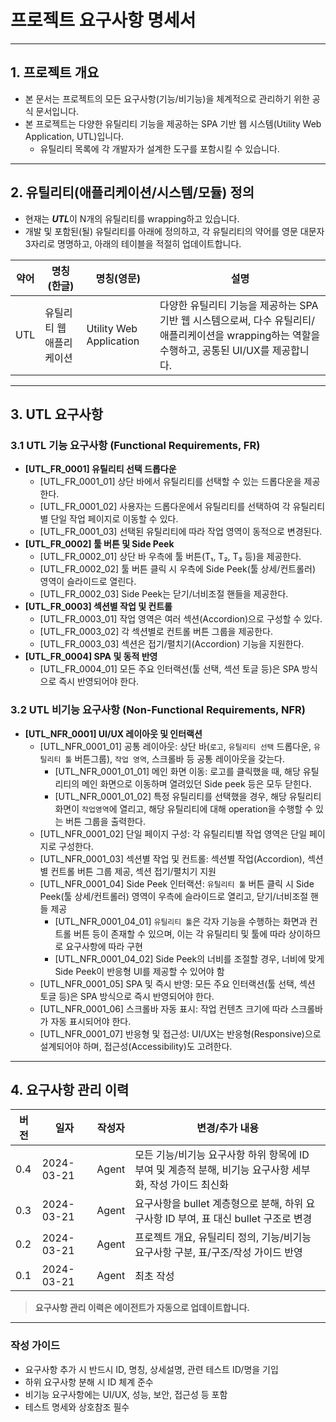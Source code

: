 # 프로젝트 요구사항 명세서

---

## 1. 프로젝트 개요
- 본 문서는 프로젝트의 모든 요구사항(기능/비기능)을 체계적으로 관리하기 위한 공식 문서입니다.
- 본 프로젝트는 다양한 유틸리티 기능을 제공하는 SPA 기반 웹 시스템(Utility Web Application, UTL)입니다.
    - 유틸리티 목록에 각 개발자가 설계한 도구를 포함시킬 수 있습니다.

---

## 2. 유틸리티(애플리케이션/시스템/모듈) 정의

- 현재는 ***UTL***이 N개의 유틸리티를 wrapping하고 있습니다.
- 개발 및 포함된(될) 유틸리티를 아래에 정의하고, 각 유틸리티의 약어를 영문 대문자 3자리로 명명하고, 아래의 테이블을 적절히 업데이트합니다.

| 약어 | 명칭(한글) | 명칭(영문) | 설명 |
|------|------------|------------|------|
| UTL  | 유틸리티 웹 애플리케이션 | Utility Web Application | 다양한 유틸리티 기능을 제공하는 SPA 기반 웹 시스템으로써, 다수 유틸리티/애플리케이션을 wrapping하는 역할을 수행하고, 공통된 UI/UX를 제공합니다. |

---

## 3. UTL 요구사항

### 3.1 UTL 기능 요구사항 (Functional Requirements, FR)
- **[UTL_FR_0001] 유틸리티 선택 드롭다운**
  - [UTL_FR_0001_01] 상단 바에서 유틸리티를 선택할 수 있는 드롭다운을 제공한다.
  - [UTL_FR_0001_02] 사용자는 드롭다운에서 유틸리티를 선택하여 각 유틸리티별 단일 작업 페이지로 이동할 수 있다.
  - [UTL_FR_0001_03] 선택된 유틸리티에 따라 작업 영역이 동적으로 변경된다.
- **[UTL_FR_0002] 툴 버튼 및 Side Peek**
  - [UTL_FR_0002_01] 상단 바 우측에 툴 버튼(T₁, T₂, T₃ 등)을 제공한다.
  - [UTL_FR_0002_02] 툴 버튼 클릭 시 우측에 Side Peek(툴 상세/컨트롤러) 영역이 슬라이드로 열린다.
  - [UTL_FR_0002_03] Side Peek는 닫기/너비조절 핸들을 제공한다.
- **[UTL_FR_0003] 섹션별 작업 및 컨트롤**
  - [UTL_FR_0003_01] 작업 영역은 여러 섹션(Accordion)으로 구성할 수 있다.
  - [UTL_FR_0003_02] 각 섹션별로 컨트롤 버튼 그룹을 제공한다.
  - [UTL_FR_0003_03] 섹션은 접기/펼치기(Accordion) 기능을 지원한다.
- **[UTL_FR_0004] SPA 및 동적 반영**
  - [UTL_FR_0004_01] 모든 주요 인터랙션(툴 선택, 섹션 토글 등)은 SPA 방식으로 즉시 반영되어야 한다.

### 3.2 UTL 비기능 요구사항 (Non-Functional Requirements, NFR)
- **[UTL_NFR_0001] UI/UX 레이아웃 및 인터랙션**
  - [UTL_NFR_0001_01] 공통 레이아웃: 상단 바(`로고`, `유틸리티 선택` 드롭다운, `유틸리티 툴` 버튼그룹), `작업 영역`, 스크롤바 등 공통 레이아웃을 갖는다.
    - [UTL_NFR_0001_01_01] 메인 화면 이동: 로고를 클릭했을 때, 해당 유틸리티의 메인 화면으로 이동하며 열려있던 Side peek 등은 모두 닫힌다.
    - [UTL_NFR_0001_01_02] 특정 유틸리티를 선택했을 경우, 해당 유틸리티 화면이 `작업영역`에 열리고, 해당 유틸리티에 대해 operation을 수행할 수 있는 버튼 그룹을 출력한다.
  - [UTL_NFR_0001_02] 단일 페이지 구성: 각 유틸리티별 작업 영역은 단일 페이지로 구성한다.
  - [UTL_NFR_0001_03] 섹션별 작업 및 컨트롤: 섹션별 작업(Accordion), 섹션별 컨트롤 버튼 그룹 제공, 섹션 접기/펼치기 지원
  - [UTL_NFR_0001_04] Side Peek 인터랙션: `유틸리티 툴` 버튼 클릭 시 Side Peek(툴 상세/컨트롤러) 영역이 우측에 슬라이드로 열리고, 닫기/너비조절 핸들 제공
    - [UTL_NFR_0001_04_01] `유틸리티 툴`은 각자 기능을 수행하는 화면과 컨트롤 버튼 등이 존재할 수 있으며, 이는 각 유틸리티 및 툴에 따라 상이하므로 요구사항에 따라 구현
    - [UTL_NFR_0001_04_02] Side Peek의 너비를 조절할 경우, 너비에 맞게 Side Peek이 반응형 UI를 제공할 수 있어야 함
  - [UTL_NFR_0001_05] SPA 및 즉시 반영: 모든 주요 인터랙션(툴 선택, 섹션 토글 등)은 SPA 방식으로 즉시 반영되어야 한다.
  - [UTL_NFR_0001_06] 스크롤바 자동 표시: 작업 컨텐츠 크기에 따라 스크롤바가 자동 표시되어야 한다.
  - [UTL_NFR_0001_07] 반응형 및 접근성: UI/UX는 반응형(Responsive)으로 설계되어야 하며, 접근성(Accessibility)도 고려한다.

---

## 4. 요구사항 관리 이력
| 버전 | 일자 | 작성자 | 변경/추가 내용 |
|-------|------|--------|----------------|
| 0.4   | 2024-03-21 | Agent | 모든 기능/비기능 요구사항 하위 항목에 ID 부여 및 계층적 분해, 비기능 요구사항 세부화, 작성 가이드 최신화 |
| 0.3   | 2024-03-21 | Agent | 요구사항을 bullet 계층형으로 분해, 하위 요구사항 ID 부여, 표 대신 bullet 구조로 변경 |
| 0.2   | 2024-03-21 | Agent | 프로젝트 개요, 유틸리티 정의, 기능/비기능 요구사항 구분, 표/구조/작성 가이드 반영 |
| 0.1   | 2024-03-21 | Agent | 최초 작성 |

> **요구사항 관리 이력은 에이전트가 자동으로 업데이트합니다.**

---

### 작성 가이드
- 요구사항 추가 시 반드시 ID, 명칭, 상세설명, 관련 테스트 ID/명을 기입
- 하위 요구사항 분해 시 ID 체계 준수
- 비기능 요구사항에는 UI/UX, 성능, 보안, 접근성 등 포함
- 테스트 명세와 상호참조 필수

